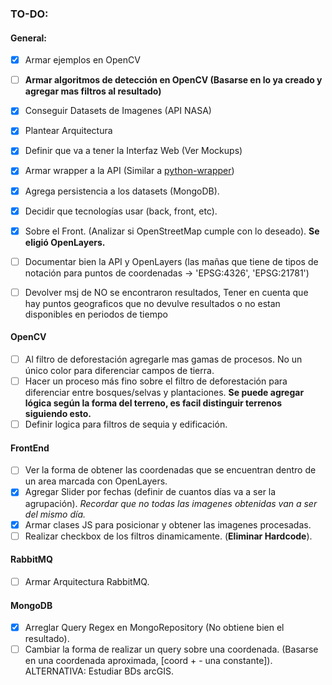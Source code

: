 ### TO-DO:

#### General:

- [X] Armar ejemplos en OpenCV
- [ ] **Armar algoritmos de detección en OpenCV (Basarse en lo ya creado y agregar mas filtros al resultado)**
- [X] Conseguir Datasets de Imagenes (API NASA)
- [X] Plantear Arquitectura
- [X] Definir que va a tener la Interfaz Web (Ver Mockups)
- [X] Armar wrapper a la API (Similar a [python-wrapper]())
- [X] Agrega persistencia a los datasets (MongoDB).
- [X] Decidir que tecnologías usar (back, front, etc).
- [X] Sobre el Front. (Analizar si OpenStreetMap cumple con lo deseado). **Se eligió OpenLayers.**

- [ ] Documentar bien la API y OpenLayers (las mañas que tiene de tipos de notación para puntos de coordenadas -> 'EPSG:4326', 'EPSG:21781')

- [ ] Devolver msj de NO se encontraron resultados, Tener en cuenta que hay puntos geograficos que no devulve resultados o no estan disponibles en periodos de tiempo

#### OpenCV

- [ ] Al filtro de deforestación agregarle mas gamas de procesos. No un único color para diferenciar campos de tierra.
- [ ] Hacer un proceso más fino sobre el filtro de deforestación para diferenciar entre bosques/selvas y plantaciones. **Se puede agregar lógica según la forma del terreno, es facil distinguir terrenos siguiendo esto.**
- [ ] Definir logica para filtros de sequia y edificación.

#### FrontEnd

- [ ] Ver la forma de obtener las coordenadas que se encuentran dentro de un area marcada con OpenLayers.
- [X] Agregar Slider por fechas (definir de cuantos días va a ser la agrupación). *Recordar que no todas las imagenes obtenidas van a ser del mismo día.*
- [X] Armar clases JS para posicionar y obtener las imagenes procesadas.
- [ ] Realizar checkbox de los filtros dinamicamente. (**Eliminar Hardcode**).

#### RabbitMQ

- [ ] Armar Arquitectura RabbitMQ.

#### MongoDB

- [X] Arreglar Query Regex en MongoRepository (No obtiene bien el resultado).
- [ ] Cambiar la forma de realizar un query sobre una coordenada. (Basarse en una coordenada aproximada, [coord + - una constante]). ALTERNATIVA: Estudiar BDs arcGIS.

